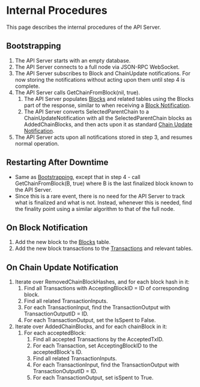 # Internal Procedures

This page describes the internal procedures of the API Server.

## Bootstrapping

1. The API Server starts with an empty database.
2. The API Server connects to a full node via JSON-RPC WebSocket.
3. The API Server subscribes to Block and ChainUpdate notifications. For now storing the notifications without acting upon them until step 4 is complete.
4. The API Server calls GetChainFromBlock\(nil, true\).
   1. The API Server populates [Blocks](api-server-db-schema.md#blocks) and related tables using the Blocks part of the response, similar to when receiving a [Block Notification](api-server-internal-procedures.md#on-block-notification).
   2. The API Server converts SelectedParentChain to a ChainUpdateNotification with all the SelectedParentChain blocks as AddedChainBlocks, and then acts upon it as standard [Chain Update Notification](api-server-internal-procedures.md#on-chain-update-notification).
5. The API Server acts upon all notifications stored in step 3, and resumes normal operation.

## Restarting After Downtime

* Same as [Bootstrapping](api-server-internal-procedures.md#bootstrapping), except that in step 4 - call GetChainFromBlock\(B, true\) where B is the last finalized block known to the API Server.
* Since this is a rare event, there is no need for the API Server to track what is finalized and what is not. Instead, whenever this is needed, find the finality point using a similar algorithm to that of the full node.

## On Block Notification

1. Add the new block to the [Blocks](api-server-db-schema.md#blocks) table.
2. Add the new block transactions to the [Transactions](api-server-db-schema.md#transactions) and relevant tables.

## On Chain Update Notification

1. Iterate over RemovedChainBlockHashes, and for each block hash in it:
   1. Find all Transactions with AcceptingBlockID = ID of corresponding block.
   2. Find all related TransactionInputs.
   3. For each TransactionInput, find the TransactionOutput with TransactionOutputID = ID.
   4. For each TransactionOutput, set the IsSpent to False.
2. Iterate over AddedChainBlocks, and for each chainBlock in it:
   1. For each acceptedBlock:
      1. Find all accepted Transactions by the AcceptedTxID.
      2. For each Transaction, set AcceptingBlockID to the acceptedBlock's ID.
      3. Find all related TransactionInputs.
      4. For each TransactionInput, find the TransactionOutput with TransactionOutputID = ID.
      5. For each TransactionOutput, set isSpent to True.

